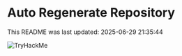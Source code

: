 # Auto Regenerate Repository

This README was last updated: 2025-06-29 21:35:44

 ![TryHackMe](https://tryhackme.com/badge/533634)